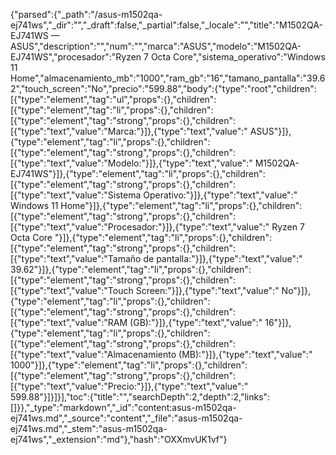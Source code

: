 {"parsed":{"_path":"/asus-m1502qa-ej741ws","_dir":"","_draft":false,"_partial":false,"_locale":"","title":"M1502QA-EJ741WS — ASUS","description":"","num":"","marca":"ASUS","modelo":"M1502QA-EJ741WS","procesador":"Ryzen 7 Octa Core","sistema_operativo":"Windows 11 Home","almacenamiento_mb":"1000","ram_gb":"16","tamano_pantalla":"39.62","touch_screen":"No","precio":"599.88","body":{"type":"root","children":[{"type":"element","tag":"ul","props":{},"children":[{"type":"element","tag":"li","props":{},"children":[{"type":"element","tag":"strong","props":{},"children":[{"type":"text","value":"Marca:"}]},{"type":"text","value":" ASUS"}]},{"type":"element","tag":"li","props":{},"children":[{"type":"element","tag":"strong","props":{},"children":[{"type":"text","value":"Modelo:"}]},{"type":"text","value":" M1502QA-EJ741WS"}]},{"type":"element","tag":"li","props":{},"children":[{"type":"element","tag":"strong","props":{},"children":[{"type":"text","value":"Sistema Operativo:"}]},{"type":"text","value":" Windows 11 Home"}]},{"type":"element","tag":"li","props":{},"children":[{"type":"element","tag":"strong","props":{},"children":[{"type":"text","value":"Procesador:"}]},{"type":"text","value":" Ryzen 7 Octa Core "}]},{"type":"element","tag":"li","props":{},"children":[{"type":"element","tag":"strong","props":{},"children":[{"type":"text","value":"Tamaño de pantalla:"}]},{"type":"text","value":" 39.62"}]},{"type":"element","tag":"li","props":{},"children":[{"type":"element","tag":"strong","props":{},"children":[{"type":"text","value":"Touch Screen:"}]},{"type":"text","value":" No"}]},{"type":"element","tag":"li","props":{},"children":[{"type":"element","tag":"strong","props":{},"children":[{"type":"text","value":"RAM (GB):"}]},{"type":"text","value":" 16"}]},{"type":"element","tag":"li","props":{},"children":[{"type":"element","tag":"strong","props":{},"children":[{"type":"text","value":"Almacenamiento (MB):"}]},{"type":"text","value":" 1000"}]},{"type":"element","tag":"li","props":{},"children":[{"type":"element","tag":"strong","props":{},"children":[{"type":"text","value":"Precio:"}]},{"type":"text","value":" 599.88"}]}]}],"toc":{"title":"","searchDepth":2,"depth":2,"links":[]}},"_type":"markdown","_id":"content:asus-m1502qa-ej741ws.md","_source":"content","_file":"asus-m1502qa-ej741ws.md","_stem":"asus-m1502qa-ej741ws","_extension":"md"},"hash":"OXXmvUK1vf"}